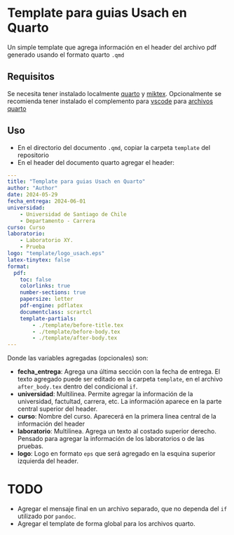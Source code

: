 # Template para guias Usach en Quarto
Un simple template que agrega información en el header del archivo pdf generado usando el formato quarto `.qmd`

## Requisitos
Se necesita tener instalado localmente [quarto](https://quarto.org/) y [miktex](https://miktex.org/). Opcionalmente se recomienda tener instalado el complemento para [vscode](https://code.visualstudio.com/) para [archivos quarto](https://marketplace.visualstudio.com/items?itemName=quarto.quarto)

## Uso
- En el directorio del documento `.qmd`, copiar la carpeta `template` del repositorio
- En el header del documento quarto agregar el header:

```yaml
---
title: "Template para guias Usach en Quarto"
author: "Author"
date: 2024-05-29
fecha_entrega: 2024-06-01
universidad: 
    - Universidad de Santiago de Chile
    - Departamento - Carrera
curso: Curso
laboratorio:
    - Laboratorio XY.
    - Prueba
logo: "template/logo_usach.eps"
latex-tinytex: false
format:
  pdf:
    toc: false
    colorlinks: true
    number-sections: true
    papersize: letter
    pdf-engine: pdflatex
    documentclass: scrartcl
    template-partials:
        - ./template/before-title.tex
        - ./template/before-body.tex
        - ./template/after-body.tex
---
```

Donde las variables agregadas (opcionales) son:

- **fecha_entrega**: Agrega una última sección con la fecha de entrega. El texto agregado puede ser editado en la carpeta `template`, en el archivo `after_body.tex` dentro del condicional `if`.
- **universidad**: Multilinea. Permite agregar la información de la universidad, factultad, carrera, etc. La información aparece en la parte central superior del header.
- **curso**: Nombre del curso. Aparecerá en la primera linea central de la información del header
- **laboratorio**: Multilinea. Agrega un texto al costado superior derecho. Pensado para agregar la información de los laboratorios o de las pruebas. 
- **logo**: Logo en formato `eps` que será agregado en la esquina superior izquierda del header.


# TODO
- Agregar el mensaje final en un archivo separado, que no dependa del `if` utilizado por `pandoc`.
- Agregar el template de forma global para los archivos quarto.